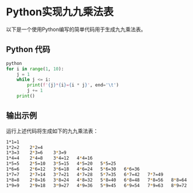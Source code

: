 # Python实现九九乘法表

以下是一个使用Python编写的简单代码用于生成九九乘法表。

## Python 代码

```python
python
for i in range(1, 10):
    j = 1
    while j <= i:
        print(f'{j}*{i}={i * j}', end='\t')
        j += 1
    print()
```

## 输出示例

运行上述代码将生成如下的九九乘法表：

```bash
1*1=1
1*2=2    2*2=4
1*3=3    2*3=6    3*3=9
1*4=4    2*4=8    3*4=12   4*4=16
1*5=5    2*5=10   3*5=15   4*5=20   5*5=25
1*6=6    2*6=12   3*6=18   4*6=24   5*6=30   6*6=36
1*7=7    2*7=14   3*7=21   4*7=28   5*7=35   6*7=42   7*7=49
1*8=8    2*8=16   3*8=24   4*8=32   5*8=40   6*8=48   7*8=56   8*8=64
1*9=9    2*9=18   3*9=27   4*9=36   5*9=45   6*9=54   7*9=63   8*9=72   9*9=81
```